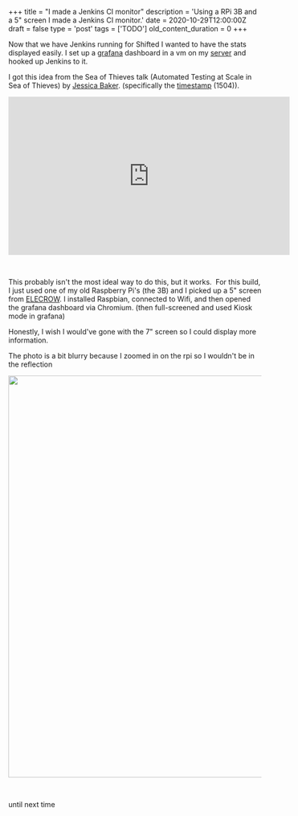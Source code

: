 
+++
title = "I made a Jenkins CI monitor"
description = 'Using a RPi 3B and a 5" screen I made a Jenkins CI monitor.'
date = 2020-10-29T12:00:00Z
draft = false
type = 'post'
tags = ['TODO']
old_content_duration = 0
+++

<p>Now that we have Jenkins running for Shifted I wanted to have the stats displayed easily. I set up a <a href="https://grafana.com/get" target="_blank">grafana</a> dashboard in a vm on my <a href="https://trdwll.com/blog/new-server-new-network/">server</a> and hooked up Jenkins to it.</p>



<p>I got this idea from the Sea of Thieves talk (Automated Testing at Scale in Sea of Thieves) by <a href="https://jessicabaker.co.uk/" target="_blank">Jessica Baker</a>. (specifically the <a href="https://youtu.be/KmaGxprTUfI?t=1504" target="_blank">timestamp</a> (1504)).</p>



<p><iframe allow="accelerometer; autoplay; encrypted-media; gyroscope; picture-in-picture" allowfullscreen="" frameborder="0" height="315" src="https://www.youtube-nocookie.com/embed/KmaGxprTUfI" width="560"></iframe></p>



<p>&nbsp;</p>



<p>This probably isn&#39;t the most ideal way to do this, but it works.&nbsp; For this build, I just used one of my old Raspberry Pi&#39;s (the 3B) and I picked up a 5&quot; screen from <a href="https://www.amazon.com/gp/product/B08343QX67/" target="_blank">ELECROW</a>. I installed Raspbian, connected to Wifi, and then opened the grafana dashboard via Chromium. (then full-screened and used Kiosk mode in grafana)</p>



<p>Honestly, I wish I would&#39;ve gone with the 7&quot; screen so I could display more information.</p>



<p>The photo is a bit blurry because I zoomed in on the rpi so I wouldn&#39;t be in the reflection</p>



<p><a href="https://files.trdwll.net/2020/10/24/20201024_150526_2GjJUZ8.png" target="_blank"><img src="https://files.trdwll.net/2020/10/24/20201024_150526_2GjJUZ8.png" style="height:800px; width:600px" /></a></p>



<p>&nbsp;</p>



<p>until next time</p>
    
